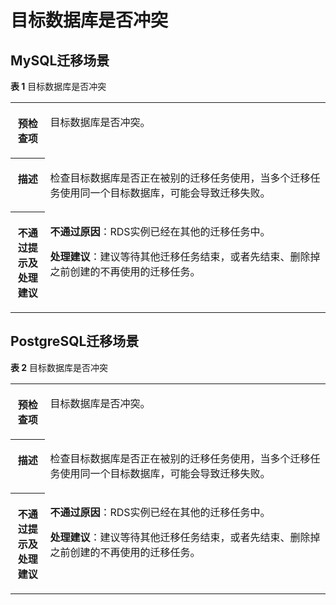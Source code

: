 # 目标数据库是否冲突<a name="drs_11_0011"></a>

## MySQL迁移场景<a name="section77221541188"></a>

**表 1**  目标数据库是否冲突

<a name="table3287441519624"></a>
<table><tbody><tr id="row2599816919624"><th class="firstcol" valign="top" width="11%" id="mcps1.2.3.1.1"><p id="p28669136191931"><a name="p28669136191931"></a><a name="p28669136191931"></a><strong id="b56695634191931"><a name="b56695634191931"></a><a name="b56695634191931"></a>预检查项</strong></p>
</th>
<td class="cellrowborder" valign="top" width="89%" headers="mcps1.2.3.1.1 "><p id="p21701594194441"><a name="p21701594194441"></a><a name="p21701594194441"></a>目标数据库是否冲突。</p>
</td>
</tr>
<tr id="row5314419219624"><th class="firstcol" valign="top" width="11%" id="mcps1.2.3.2.1"><p id="p59166431191931"><a name="p59166431191931"></a><a name="p59166431191931"></a><strong id="b62735832191931"><a name="b62735832191931"></a><a name="b62735832191931"></a>描述</strong></p>
</th>
<td class="cellrowborder" valign="top" width="89%" headers="mcps1.2.3.2.1 "><p id="p33340336194446"><a name="p33340336194446"></a><a name="p33340336194446"></a>检查目标数据库是否正在被别的迁移任务使用，当多个迁移任务使用同一个目标数据库，可能会导致迁移失败。</p>
</td>
</tr>
<tr id="row3381416819624"><th class="firstcol" valign="top" width="11%" id="mcps1.2.3.3.1"><p id="p33285247191931"><a name="p33285247191931"></a><a name="p33285247191931"></a><strong id="b31131775191931"><a name="b31131775191931"></a><a name="b31131775191931"></a>不通过提示及<strong id="b14490151682817"><a name="b14490151682817"></a><a name="b14490151682817"></a>处理建议</strong></strong></p>
</th>
<td class="cellrowborder" valign="top" width="89%" headers="mcps1.2.3.3.1 "><p id="p55939529194454"><a name="p55939529194454"></a><a name="p55939529194454"></a><strong id="b5381853571"><a name="b5381853571"></a><a name="b5381853571"></a>不通过原因</strong>：RDS实例已经在其他的迁移任务中。</p>
<p id="p17193330771"><a name="p17193330771"></a><a name="p17193330771"></a><strong id="b03401369300"><a name="b03401369300"></a><a name="b03401369300"></a>处理建议</strong>：建议等待其他迁移任务结束，或者先结束、删除掉之前创建的不再使用的迁移任务。</p>
</td>
</tr>
</tbody>
</table>

## PostgreSQL迁移场景<a name="section12565144611720"></a>

**表 2**  目标数据库是否冲突

<a name="table16634102064"></a>
<table><tbody><tr id="row466315101261"><th class="firstcol" valign="top" width="11%" id="mcps1.2.3.1.1"><p id="p26786101763"><a name="p26786101763"></a><a name="p26786101763"></a><strong id="b136783101961"><a name="b136783101961"></a><a name="b136783101961"></a>预检查项</strong></p>
</th>
<td class="cellrowborder" valign="top" width="89%" headers="mcps1.2.3.1.1 "><p id="p1967813106611"><a name="p1967813106611"></a><a name="p1967813106611"></a>目标数据库是否冲突。</p>
</td>
</tr>
<tr id="row106785103619"><th class="firstcol" valign="top" width="11%" id="mcps1.2.3.2.1"><p id="p1167821010619"><a name="p1167821010619"></a><a name="p1167821010619"></a><strong id="b116781610864"><a name="b116781610864"></a><a name="b116781610864"></a>描述</strong></p>
</th>
<td class="cellrowborder" valign="top" width="89%" headers="mcps1.2.3.2.1 "><p id="p667811012612"><a name="p667811012612"></a><a name="p667811012612"></a>检查目标数据库是否正在被别的迁移任务使用，当多个迁移任务使用同一个目标数据库，可能会导致迁移失败。</p>
</td>
</tr>
<tr id="row967881015615"><th class="firstcol" valign="top" width="11%" id="mcps1.2.3.3.1"><p id="p1367810101667"><a name="p1367810101667"></a><a name="p1367810101667"></a><strong id="b14678111011620"><a name="b14678111011620"></a><a name="b14678111011620"></a>不通过提示及<strong id="b1975192493014"><a name="b1975192493014"></a><a name="b1975192493014"></a>处理建议</strong></strong></p>
</th>
<td class="cellrowborder" valign="top" width="89%" headers="mcps1.2.3.3.1 "><p id="p146782103613"><a name="p146782103613"></a><a name="p146782103613"></a><strong id="b1579763513911"><a name="b1579763513911"></a><a name="b1579763513911"></a>不通过原因</strong>：RDS实例已经在其他的迁移任务中。</p>
<p id="p2064104015913"><a name="p2064104015913"></a><a name="p2064104015913"></a><strong id="b1657512260301"><a name="b1657512260301"></a><a name="b1657512260301"></a>处理建议</strong>：建议等待其他迁移任务结束，或者先结束、删除掉之前创建的不再使用的迁移任务。</p>
</td>
</tr>
</tbody>
</table>

